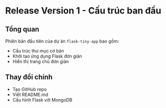 # Release Version 1 - Cấu trúc ban đầu

## Tổng quan
Phiên bản đầu tiên của dự án `flask-tiny-app` bao gồm:
- Cấu trúc thư mục cơ bản
- Khởi tạo ứng dụng Flask đơn giản
- Hiển thị trang chủ đơn giản

## Thay đổi chính
- Tạo GitHub repo
- Viết README.md
- Cấu hình Flask với MongoDB